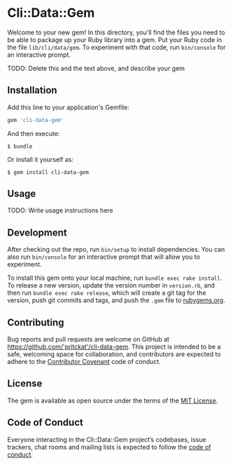 # Cli::Data::Gem

Welcome to your new gem! In this directory, you'll find the files you need to be able to package up your Ruby library into a gem. Put your Ruby code in the file `lib/cli/data/gem`. To experiment with that code, run `bin/console` for an interactive prompt.

TODO: Delete this and the text above, and describe your gem

## Installation

Add this line to your application's Gemfile:

```ruby
gem 'cli-data-gem'
```

And then execute:

    $ bundle

Or install it yourself as:

    $ gem install cli-data-gem

## Usage

TODO: Write usage instructions here

## Development

After checking out the repo, run `bin/setup` to install dependencies. You can also run `bin/console` for an interactive prompt that will allow you to experiment.

To install this gem onto your local machine, run `bundle exec rake install`. To release a new version, update the version number in `version.rb`, and then run `bundle exec rake release`, which will create a git tag for the version, push git commits and tags, and push the `.gem` file to [rubygems.org](https://rubygems.org).

## Contributing

Bug reports and pull requests are welcome on GitHub at https://github.com/'pritckat'/cli-data-gem. This project is intended to be a safe, welcoming space for collaboration, and contributors are expected to adhere to the [Contributor Covenant](http://contributor-covenant.org) code of conduct.

## License

The gem is available as open source under the terms of the [MIT License](https://opensource.org/licenses/MIT).

## Code of Conduct

Everyone interacting in the Cli::Data::Gem project’s codebases, issue trackers, chat rooms and mailing lists is expected to follow the [code of conduct](https://github.com/'pritckat'/cli-data-gem/blob/master/CODE_OF_CONDUCT.md).
